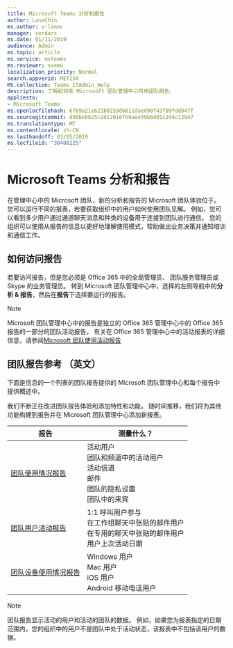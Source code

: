 ```yaml
---
title: Microsoft Teams 分析和报告
author: LanaChin
ms.author: v-lanac
manager: serdars
ms.date: 01/11/2019
audience: Admin
ms.topic: article
ms.service: msteams
ms.reviewer: svemu
localization_priority: Normal
search.appverid: MET150
MS.collection: Teams_ITAdmin_Help
description: 了解如何在 Microsoft 团队管理中心可用团队报告。
appliesto:
- Microsoft Teams
ms.openlocfilehash: 6769a21e621b0259d6811daed90f43f99fdd047f
ms.sourcegitcommit: d90beb625c2d12616fb9aee39b6dd1c2d4c12947
ms.translationtype: MT
ms.contentlocale: zh-CN
ms.lasthandoff: 03/05/2019
ms.locfileid: "30408225"
---
```

# <a name="microsoft-teams-analytics-and-reporting"></a>Microsoft Teams 分析和报告

在管理中心中的 Microsoft 团队，新的分析和报告的 Microsoft 团队体验位于。 您可以运行不同的报表，若要获取组织中的用户如何使用团队见解。 例如，您可以看到多少用户通过通道聊天消息和种类的设备用于连接到团队进行通信。 您的组织可以使用从报告的信息以更好地理解使用模式，帮助做出业务决策并通知培训和通信工作。

## <a name="how-to-access-the-reports"></a>如何访问报告

若要访问报告，但是您必须是 Office 365 中的全局管理员、 团队服务管理员或 Skype 的业务管理员。 转到 Microsoft 团队管理中心中，选择的左侧导航中的**分析 & 报告**，然后在**报告**下选择要运行的报告。

> [!NOTE]
> Microsoft 团队管理中心中的报告是独立的 Office 365 管理中心中的 Office 365 报告的一部分的团队活动报告。 有关在 Office 365 管理中心中的活动报表的详细信息，请参阅[Microsoft 团队使用活动报告](../teams-activity-reports.md)

## <a name="teams-reporting-reference"></a>团队报告参考 （英文）

下面是信息的一个列表的团队报告提供的 Microsoft 团队管理中心和每个报告中提供概述中。

我们不断正在改进团队报告体验和添加特性和功能。 随时间推移，我们将为其他功能构建到报告并在 Microsoft 团队管理中心添加新报表。

|报告  |测量什么？ |
|---------|---------|
|[团队使用情况报告](teams-usage-report.md)  |  活动用户<br/>团队和频道中的活动用户<br/>活动信道<br/>邮件<br/>团队的隐私设置<br/>团队中的来宾   |
|[团队用户活动报告](user-activity-report.md)  |  1:1 呼叫用户参与<br/>在工作组聊天中张贴的邮件用户<br/>在专用的聊天中张贴的邮件用户<br/>用户上次活动日期     |
|[团队设备使用情况报告](device-usage-report.md)   |  Windows 用户<br/>Mac 用户<br/>iOS 用户<br/>Android 移动电话用户     |

> [!NOTE]
> 团队报告显示活动的用户和活动的团队的数据。 例如，如果您为报表指定的日期范围内，您的组织中的用户不是团队中处于活动状态，该报表中不包括该用户的数据。
